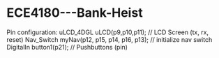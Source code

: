 # ECE4180---Bank-Heist

Pin configuration: 
uLCD_4DGL uLCD(p9,p10,p11);             // LCD Screen (tx, rx, reset)
Nav_Switch myNav(p12, p15, p14, p16, p13); // initialize nav switch
DigitalIn button1(p21);                 // Pushbuttons (pin)
